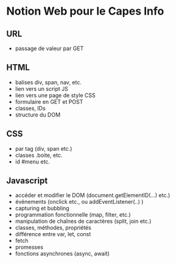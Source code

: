 # Notion Web pour le Capes Info

## URL
- passage de valeur par GET

## HTML

- balises div, span, nav, etc.
- lien vers un script JS
- lien vers une page de style CSS
- formulaire en GET et POST
- classes, IDs
- structure du DOM

## CSS

- par tag (div, span etc.)
- classes .boite, etc.
- id #menu etc.


## Javascript

- accéder et modifier le DOM (document.getElementID(...) etc.)
- événements (onclick etc., ou addEventListener(..) )
- capturing et bubbling
- programmation fonctionnelle (map, filter, etc.)
- manipulation de chaînes de caractères (split, join etc.)
- classes, méthodes, propriétés
- différence entre var, let, const
- fetch
- promesses
- fonctions asynchrones (async, await)
